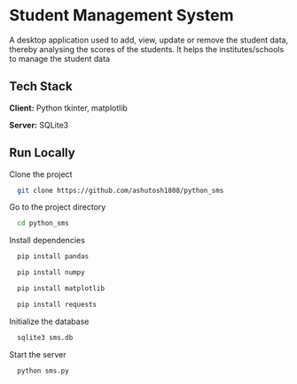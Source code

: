 
# Student Management System

A desktop application used to add, view, update or remove the student data, thereby analysing the scores of the students. It helps the institutes/schools to manage the student data 

## Tech Stack

**Client:** Python tkinter, matplotlib

**Server:** SQLite3


## Run Locally

Clone the project

```bash
  git clone https://github.com/ashutosh1808/python_sms
```

Go to the project directory

```bash
  cd python_sms
```

Install dependencies

```bash
  pip install pandas
```
```bash
  pip install numpy
```
```bash
  pip install matplotlib
```
```bash
  pip install requests
```
Initialize the database

```bash
  sqlite3 sms.db
```

Start the server

```bash
  python sms.py
```

